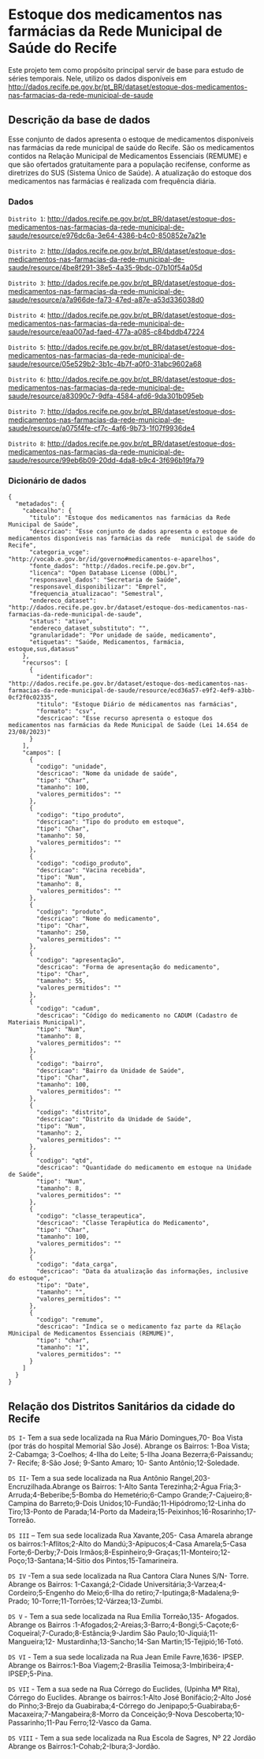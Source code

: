 # Estoque dos medicamentos nas farmácias da Rede Municipal de Saúde do Recife
Este projeto tem como propósito principal servir de base para estudo de séries temporais. Nele, utilizo os dados disponíveis em http://dados.recife.pe.gov.br/pt_BR/dataset/estoque-dos-medicamentos-nas-farmacias-da-rede-municipal-de-saude

## Descrição da base de dados
Esse conjunto de dados apresenta o estoque de medicamentos disponíveis nas farmácias da rede municipal de saúde do Recife. São os medicamentos contidos na Relação Municipal de Medicamentos Essenciais (REMUME) e que são ofertados gratuitamente para a população recifense, conforme as diretrizes do SUS (Sistema Único de Saúde). A atualização do estoque dos medicamentos nas farmácias é realizada com frequência diária.

### Dados
`Distrito 1`: http://dados.recife.pe.gov.br/pt_BR/dataset/estoque-dos-medicamentos-nas-farmacias-da-rede-municipal-de-saude/resource/e976dc6a-3e64-4386-b4c0-850852e7a21e

`Distrito 2`: http://dados.recife.pe.gov.br/pt_BR/dataset/estoque-dos-medicamentos-nas-farmacias-da-rede-municipal-de-saude/resource/4be8f291-38e5-4a35-9bdc-07b10f54a05d

`Distrito 3`: http://dados.recife.pe.gov.br/pt_BR/dataset/estoque-dos-medicamentos-nas-farmacias-da-rede-municipal-de-saude/resource/a7a966de-fa73-47ed-a87e-a53d336038d0

`Distrito 4`: http://dados.recife.pe.gov.br/pt_BR/dataset/estoque-dos-medicamentos-nas-farmacias-da-rede-municipal-de-saude/resource/eaa007ad-faed-477a-a085-c84bddb47224

`Distrito 5`: http://dados.recife.pe.gov.br/pt_BR/dataset/estoque-dos-medicamentos-nas-farmacias-da-rede-municipal-de-saude/resource/05e529b2-3b1c-4b7f-a0f0-31abc9602a68

`Distrito 6`: http://dados.recife.pe.gov.br/pt_BR/dataset/estoque-dos-medicamentos-nas-farmacias-da-rede-municipal-de-saude/resource/a83090c7-9dfa-4584-afd6-9da301b095eb

`Distrito 7`: http://dados.recife.pe.gov.br/pt_BR/dataset/estoque-dos-medicamentos-nas-farmacias-da-rede-municipal-de-saude/resource/a075f4fe-cf7c-4af6-9b73-1f07f9936de4

`Distrito 8`: http://dados.recife.pe.gov.br/pt_BR/dataset/estoque-dos-medicamentos-nas-farmacias-da-rede-municipal-de-saude/resource/99eb6b09-20dd-4da8-b9c4-3f696b19fa79

### Dicionário de dados
```
{
  "metadados": {
    "cabecalho": {
      "titulo": "Estoque dos medicamentos nas farmácias da Rede Municipal de Saúde",
      "descricao": "Esse conjunto de dados apresenta o estoque de medicamentos disponíveis nas farmácias da rede   municipal de saúde do Recife",
      "categoria_vcge": "http://vocab.e.gov.br/id/governo#medicamentos-e-aparelhos",
      "fonte_dados": "http://dados.recife.pe.gov.br",
      "licenca": "Open Database License (ODbL)",
      "responsavel_dados": "Secretaria de Saúde",
      "responsavel_disponibilizar": "Emprel",
      "frequencia_atualizacao": "Semestral",
      "endereco_dataset": "http://dados.recife.pe.gov.br/dataset/estoque-dos-medicamentos-nas-farmacias-da-rede-municipal-de-saude",
      "status": "ativo",
      "endereco_dataset_substituto": "",
      "granularidade": "Por unidade de saúde, medicamento",
      "etiquetas": "Saúde, Medicamentos, farmácia, estoque,sus,datasus"
    },
    "recursos": [
      {
        "identificador": "http://dados.recife.pe.gov.br/dataset/estoque-dos-medicamentos-nas-farmacias-da-rede-municipal-de-saude/resource/ecd36a57-e9f2-4ef9-a3bb-0cf2f0c02335",
        "titulo": "Estoque Diário de médicamentos nas farmácias",
        "formato": "csv",
        "descricao": "Esse recurso apresenta o estoque dos medicamentos nas farmácias da Rede Municipal de Saúde (Lei 14.654 de 23/08/2023)"
      }
    ],
    "campos": [
      {
        "codigo": "unidade",
        "descricao": "Nome da unidade de saúde",
        "tipo": "Char",
        "tamanho": 100,
        "valores_permitidos": ""
      },
      {
        "codigo": "tipo_produto",
        "descricao": "Tipo do produto em estoque",
        "tipo": "Char",
        "tamanho": 50,
        "valores_permitidos": ""
      },
      {
        "codigo": "codigo_produto",
        "descricao": "Vacina recebida",
        "tipo": "Num",
        "tamanho": 8,
        "valores_permitidos": ""
      },
      {
        "codigo": "produto",
        "descricao": "Nome do medicamento",
        "tipo": "Char",
        "tamanho": 250,
        "valores_permitidos": ""
      },
      {
        "codigo": "apresentação",
        "descricao": "Forma de apresentação do medicamento",
        "tipo": "Char",
        "tamanho": 55,
        "valores_permitidos": ""
      },
      {
        "codigo": "cadum",
        "descricao": "Código do medicamento no CADUM (Cadastro de Materiais Municipal)",
        "tipo": "Num",
        "tamanho": 8,
        "valores_permitidos": ""
      },
      {
        "codigo": "bairro",
        "descricao": "Bairro da Unidade de Saúde",
        "tipo": "Char",
        "tamanho": 100,
        "valores_permitidos": ""
      },
      {
        "codigo": "distrito",
        "descricao": "Distrito da Unidade de Saúde",
        "tipo": "Num",
        "tamanho": 2,
        "valores_permitidos": ""
      },
      {
        "codigo": "qtd",
        "descricao": "Quantidade do medicamento em estoque na Unidade de Saúde",
        "tipo": "Num",
        "tamanho": 8,
        "valores_permitidos": ""
      },
      {
        "codigo": "classe_terapeutica",
        "descricao": "Classe Terapêutica do Medicamento",
        "tipo": "Char",
        "tamanho": 100,
        "valores_permitidos": ""
      },
      {
        "codigo": "data_carga",
        "descricao": "Data da atualização das informações, inclusive do estoque",
        "tipo": "Date",
        "tamanho": "",
        "valores_permitidos": ""
      },
      {
        "codigo": "remume",
        "descricao": "Indica se o medicamento faz parte da RElação MUnicipal de Medicamentos Essenciais (REMUME)",
        "tipo": "char",
        "tamanho": "1",
        "valores_permitidos": ""
      }
    ]
  }
}
```

## Relação dos Distritos Sanitários da cidade do Recife

`DS I`- Tem a sua sede localizada na Rua Mário Domingues,70- Boa Vista (por trás do hospital Memorial São José). Abrange os Bairros: 1-Boa Vista; 2-Cabamga; 3-Coelhos; 4-Ilha do Leite; 5-Ilha Joana Bezerra;6-Paissandu; 7- Recife; 8-São José; 9-Santo Amaro; 10- Santo Antônio;12-Soledade.

`DS II`- Tem a sua sede localizada na Rua Antônio Rangel,203-Encruzilhada.Abrange os Bairros: 1-Alto Santa Terezinha;2-Água Fria;3-Arruda;4-Beberibe;5-Bomba do Hemetério;6-Campo Grande;7-Cajueiro;8-Campina do Barreto;9-Dois Unidos;10-Fundão;11-Hipódromo;12-Linha do Tiro;13-Ponto de Parada;14-Porto da Madeira;15-Peixinhos;16-Rosarinho;17-Torreão.

`DS III` – Tem sua sede  localizada Rua Xavante,205- Casa Amarela abrange os bairros:1-Aflitos;2-Alto do Mandú;3-Apipucos;4-Casa Amarela;5-Casa Forte;6-Derby;7-Dois Irmãos;8-Espinheiro;9-Graças;11-Monteiro;12-Poço;13-Santana;14-Sitio dos Pintos;15-Tamarineira.

`DS IV` -Tem a sua sede localizada na Rua Cantora Clara Nunes S/N- Torre. Abrange os Bairros: 1-Caxangá;2-Cidade Universitária;3-Varzea;4-Cordeiro;5-Engenho do Meio;6-Ilha do retiro;7-Iputinga;8-Madalena;9- Prado; 10-Torre;11-Torrões;12-Várzea;13-Zumbi.

`DS V` - Tem a sua sede localizada na Rua Emília Torreão,135- Afogados. Abrange os Bairros :1-Afogados;2-Areias;3-Barro;4-Bongi;5-Caçote;6-Coqueiral;7-Curado;8-Estância;9-Jardim São Paulo;10-Jiquiá;11- Mangueira;12- Mustardinha;13-Sancho;14-San Martin;15-Tejipió;16-Totó.

`DS VI` - Tem a sua sede localizada na Rua Jean Emile Favre,1636- IPSEP. Abrange os Bairros:1-Boa Viagem;2-Brasília Teimosa;3-Imbiribeira;4-IPSEP;5-Pina.

`DS VII` - Tem a sua sede na Rua Córrego do Euclides, (Upinha Mª Rita), Córrego do Euclides. Abrange os bairros:1-Alto José Bonifácio;2-Alto José do Pinho;3-Brejo da Guabiraba;4-Córrego do Jenipapo;5-Guabiraba;6-Macaxeira;7-Mangabeira;8-Morro da Conceição;9-Nova Descoberta;10-Passarinho;11-Pau Ferro;12-Vasco da Gama.

`DS VIII` - Tem a sua sede localizada na Rua Escola de Sagres, Nº 22 Jordão Abrange os Bairros:1-Cohab;2-Ibura;3-Jordão.